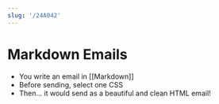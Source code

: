 ```yaml
---
slug: '/24A042'
---
```


# Markdown Emails

- You write an email in [[Markdown]]
- Before sending, select one CSS
- Then... it would send as a beautiful and clean HTML email!
